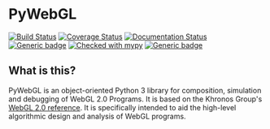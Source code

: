 # PyWebGL
[![Build Status](https://api.travis-ci.org/sg495/pywebgl.svg?branch=master)](https://travis-ci.org/sg495/pywebgl)
[![Coverage Status](https://coveralls.io/repos/github/sg495/pywebgl/badge.svg?branch=master)](https://coveralls.io/github/sg495/pywebgl?branch=master)
[![Documentation Status](https://readthedocs.org/projects/pywebgl/badge/?version=latest)](http://pywebgl.readthedocs.io/?badge=latest)
[![Generic badge](https://img.shields.io/badge/python-3.6+-green.svg)](https://shields.io/)
[![Checked with mypy](http://www.mypy-lang.org/static/mypy_badge.svg)](http://mypy-lang.org/)
[![Generic badge](https://img.shields.io/badge/license-MIT-green.svg)](https://shields.io/)

## What is this?
PyWebGL is an object-oriented Python 3 library for composition, simulation and debugging of WebGL 2.0 Programs. It is based on the Khronos Group's [WebGL 2.0 reference](https://www.khronos.org/webgl/). It is specifically intended to aid the high-level algorithmic design and analysis of WebGL programs.
